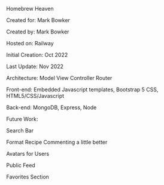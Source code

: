 Homebrew Heaven

Created for: Mark Bowker

Created by: Mark Bowker

Hosted on: Railway

Initial Creation: Oct 2022


Last Update: Nov 2022

Architecture: Model View Controller Router

Front-end: Embedded Javascript templates, Bootstrap 5 CSS, HTML5/CSS/Javascript

Back-end: MongoDB,  Express, Node

Future Work:

Search Bar

Format Recipe Commenting a little better

Avatars for Users

Public Feed

Favorites Section

